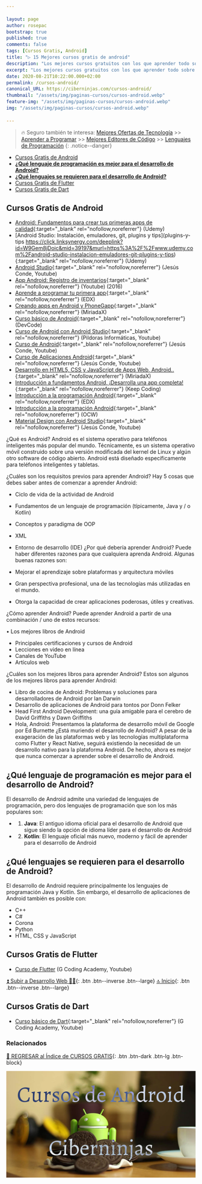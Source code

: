 ```yaml
---

layout: page
author: rosepac
bootstrap: true
published: true
comments: false
tags: [Cursos Gratis, Android]
title: "▷ 15 Mejores cursos gratis de android"
description: "Los mejores cursos gratuitos con los que aprender todo sobre android, desde cero hasta nivel experto"
excerpt: "Los mejores cursos gratuitos con los que aprender todo sobre android, desde cero hasta nivel experto"
date: 2020-08-21T10:22:00.000+02:00
permalink: /cursos-android/
canonical_URL: https://ciberninjas.com/cursos-android/
thumbnail: "/assets/img/paginas-cursos/cursos-android.webp"
feature-img: "/assets/img/paginas-cursos/cursos-android.webp"
img: "/assets/img/paginas-cursos/cursos-android.webp"

---
```


> 🔥 Seguro también te interesa: [Mejores Ofertas de Tecnología](https://www.amazon.es/shop/cibercursos) >> [Aprender a Programar](/programar/) >> [Mejores Editores de Código](/mejores-editores-texto/) >> [Lenguajes de Programación](/15-mejores-lenguajes-programacion/)
{: .notice--danger}

- [Cursos Gratis de Android](#cursos-gratis-de-android)
- [**¿Qué lenguaje de programación es mejor para el desarrollo de Android?**](#qué-lenguaje-de-programación-es-mejor-para-el-desarrollo-de-android)
- [**¿Qué lenguajes se requieren para el desarrollo de Android?**](#qué-lenguajes-se-requieren-para-el-desarrollo-de-android)
- [Cursos Gratis de Flutter](#cursos-gratis-de-flutter)
- [Cursos Gratis de Dart](#cursos-gratis-de-dart)

## Cursos Gratis de Android

- [Android: Fundamentos para crear tus primeras apps de calidad](https://click.linksynergy.com/deeplink?id=W9Gem8jDoic&mid=39197&murl=https%3A%2F%2Fwww.udemy.com%2Ffundamentos-de-android-para-crear-apps-de-calidad){:target="_blank" rel="nofollow,noreferrer"} (Udemy)
- [Android Studio: Instalación, emuladores, git, plugins y tips](plugins-y-tips	https://click.linksynergy.com/deeplink?id=W9Gem8jDoic&mid=39197&murl=https%3A%2F%2Fwww.udemy.com%2Fandroid-studio-instalacion-emuladores-git-plugins-y-tips){:target="_blank" rel="nofollow,noreferrer"} (Udemy)
- [Android Studio](https://www.youtube.com/playlist?list=PLEtcGQaT56chEhBYGzWJo8V5mmQABmRJe){:target="_blank" rel="nofollow,noreferrer"} (Jesús Conde, Youtube)
- [App Android: Registro de inventarios](https://www.youtube.com/playlist?list=PLzSFZWTjelbJfNqwa2KlCp0Dixm4O4oic){:target="_blank" rel="nofollow,noreferrer"} (Youtube) (2016)
- [Aprende a programar tu primera app](https://www.edx.org/es/course/jugando-con-android-aprende-programar-tu-uamx-android301x-4){:target="_blank" rel="nofollow,noreferrer"} (EDX)
- [Creando apps en Android y PhoneGapp](https://miriadax.net/web/creando-apps-en-android-aprende-a-programar-aplicaciones-moviles-9-edicion-){:target="_blank" rel="nofollow,noreferrer"} (MiriadaX)
- [Curso básico de Android](https://devcode.la/cursos/curso-basico-de-android){:target="_blank" rel="nofollow,noreferrer"} (DevCode)
- [Curso de Android con Android Studio](https://www.youtube.com/playlist?list=PLU8oAlHdN5Bkn-KS1sRFlSEnXXcAtAJ9P){:target="_blank" rel="nofollow,noreferrer"} (Pildoras Informáticas, Youtube)
- [Curso de Android](https://www.youtube.com/playlist?list=PL7EA29F3B739286CA){:target="_blank" rel="nofollow,noreferrer"} (Jesús Conde, Youtube)
- [Curso de Aplicaciones Android](https://www.youtube.com/playlist?list=PL7EA29F3B739286CA){:target="_blank" rel="nofollow,noreferrer"} (Jesús Conde, Youtube)
- [Desarrollo en HTML5, CSS y JavaScript de Apps Web, Android..](https://miriadax.net/web/html5mooc/inicio){:target="_blank" rel="nofollow,noreferrer"} (MiriadaX)
- [Introducción a fundamentos Android, ¡Desarrolla una app completa!](https://plataforma.keepcoding.io/p/curso-gratis-fundamentos-android-online){:target="_blank" rel="nofollow,noreferrer"} (Keep Coding)
- [Introducción a la programación Android](https://www.edx.org/es/course/android-introduccion-la-programacion-upvalenciax-aip201x-1){:target="_blank" rel="nofollow,noreferrer"} (EDX)
- [Introducción a la programación Android](https://campusvirtual.ull.es/ocw/course/view.php?id=130){:target="_blank" rel="nofollow,noreferrer"} (OCW)
- [Material Design con Android Studio](https://www.youtube.com/playlist?list=PLEtcGQaT56ch37mnavd8p5cbnkDvXLGsX){:target="_blank" rel="nofollow,noreferrer"} (Jesús Conde, Youtube)

¿Qué es Android?
Android es el sistema operativo para teléfonos inteligentes más popular del mundo. Técnicamente, es un sistema operativo móvil construido sobre una versión modificada del kernel de Linux y algún otro software de código abierto. Android está diseñado específicamente para teléfonos inteligentes y tabletas.


¿Cuáles son los requisitos previos para aprender Android?
Hay 5 cosas que debes saber antes de comenzar a aprender Android:

- Ciclo de vida de la actividad de Android
- Fundamentos de un lenguaje de programación (típicamente, Java y / o Kotlin)
- Conceptos y paradigma de OOP
- XML
- Entorno de desarrollo (IDE)
¿Por qué debería aprender Android?
Puede haber diferentes razones para que cualquiera aprenda Android. Algunas buenas razones son:

- Mejorar el aprendizaje sobre plataformas y arquitectura móviles
- Gran perspectiva profesional, una de las tecnologías más utilizadas en el mundo.
- Otorga la capacidad de crear aplicaciones poderosas, útiles y creativas.

¿Cómo aprender Android?
 Puede aprender Android a partir de una combinación / uno de estos recursos:

• Los 	mejores libros de Android
- Principales certificaciones y cursos de Android
- Lecciones en video en línea
- Canales de YouTube
- Artículos web

¿Cuáles son los mejores libros para aprender Android?
Estos son algunos de los mejores libros para aprender Android:

- Libro de cocina de Android: Problemas y soluciones para desarrolladores de Android por Ian Darwin
- Desarrollo de aplicaciones de Android para tontos por Donn Felker
- Head First Android Development: una guía amigable para el cerebro de David Griffiths y Dawn Griffiths
- Hola, Android: Presentamos la plataforma de desarrollo móvil de Google por Ed Burnette
¿Está muriendo el desarrollo de Android?
A pesar de la exageración de las plataformas web y las tecnologías multiplataforma como Flutter y React Native, seguirá existiendo la necesidad de un desarrollo nativo para la plataforma Android. De hecho, ahora es mejor que nunca comenzar a aprender sobre el desarrollo de Android.


## **¿Qué lenguaje de programación es mejor para el desarrollo de Android?**

El desarrollo de Android admite una variedad de lenguajes de programación, pero dos lenguajes de programación que son los más populares son:

- 1. **Java**: El antiguo idioma oficial para el desarrollo de Android que sigue siendo la opción de idioma líder para el desarrollo de Android

- 2. **Kotlin**: El lenguaje oficial más nuevo, moderno y fácil de aprender para el desarrollo de Android

## **¿Qué lenguajes se requieren para el desarrollo de Android?**

El desarrollo de Android requiere principalmente los lenguajes de programación Java y Kotlin. Sin embargo, el desarrollo de aplicaciones de Android también es posible con:

- C++
- C#
- Corona
- Python
- HTML, CSS y JavaScript

## Cursos Gratis de Flutter

- [Curso de Flutter](https://www.youtube.com/watch?v=SUINwMn4Tcw&list=PLl_hIu4u7P6672anZPqgEkWTQkSBOL56_) (G Coding Academy, Youtube)

[⏫ Subir a Desarrollo Web 👩‍💻](/cursos-tecnologia/#-desarrollo-web){: .btn .btn--inverse .btn--large} [🔝 Inicio](/cursos-tecnologia/#-meta-listas){: .btn .btn--inverse .btn--large}

## Cursos Gratis de Dart

- [Curso básico de Dart](https://www.youtube.com/watch?v=dDZ-NOTjXiA&list=PLl_hIu4u7P65q3qDQfwoGF6sK9upzi3Jf){:target="_blank" rel="nofollow,noreferrer"} (G Coding Academy, Youtube)

### **Relacionados** <!-- omit in toc -->

[🏡 REGRESAR al Índice de CURSOS GRATIS](https://ciberninjas.com/cursos-tecnologia/){: .btn .btn-dark .btn-lg .btn-block}

![](/assets/img/paginas-cursos/cursos-android.webp)